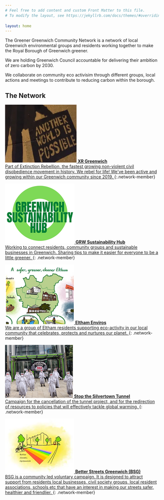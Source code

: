 ```yaml
---
# Feel free to add content and custom Front Matter to this file.
# To modify the layout, see https://jekyllrb.com/docs/themes/#overriding-theme-defaults

layout: home
---
```


The Greener Greenwich Community Network is a network of local Greenwich environmental groups and residents working together to make the Royal Borough of Greenwich greener.

We are holding Greenwich Council accountable for delivering their ambition of zero carbon by 2030.

We collaborate on community eco activisim through different groups, local actions and meetings to contribute to reducing carbon within the borough.

## The Network

[![XR Greenwich](/assets/img/xr-greenwich-thumbnail.png)
__XR Greenwich__
\
Part of Extinction Rebellion, the fastest growing non-violent civil disobedience movement in history. We rebel for life! We've been active and growing within our Greenwich community since 2019.
](https://xrgreenwichcom.wordpress.com/)
{:.network-member}

[![GRW Sustainability Hub](/assets/img/grw-sustainability-hub-thumbnail.png)
__GRW Sustainability Hub__
\
Working to connect residents, community groups and sustainable businesses in Greenwich. Sharing tips to make it easier for everyone to be a little greener.
](https://www.facebook.com/groups/263565021390664)
{: .network-member}

[![Eltham Enviros](/assets/img/eltham-enviros-thumbnail.png)
__Eltham Enviros__
\
We are a group of Eltham residents supporting eco-activity in our local community that celebrates, protects and nurtures our planet.
](https://www.elthamenviros.eco/)
{: .network-member}

[![Stop the Silvertown Tunnel](/assets/img/stop-silvertown-thumbnail.png)
__Stop the Silvertown Tunnel__
\
Campaign for the cancellation of the tunnel project, and for the redirection of resources to policies that will effectively tackle global warming.
](https://stopsilvertowntn.com/)
{: .network-member}

[![Better Streets Greenwich (BSG)](/assets/img/bsg-thumbnail.png)
__Better Streets Greenwich (BSG)__
\
BSG is a community led voluntary campaign. It is designed to attract support from residents local businesses, civil society groups, local resident associations, schools etc  that have an interest in making our streets safer, healthier and friendlier.
](https://www.elthamenviros.eco/better-streets-greenwich)
{: .network-member}
